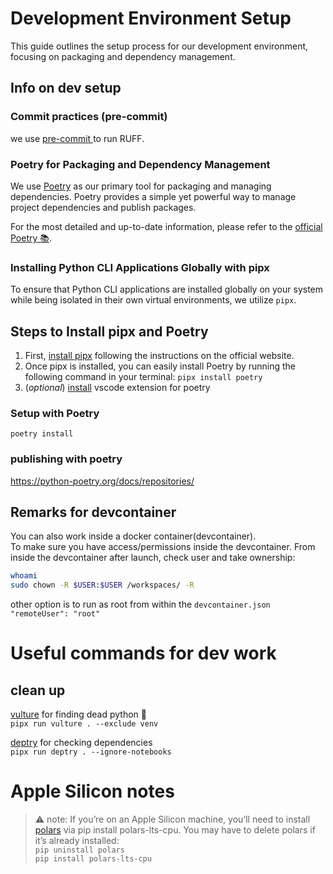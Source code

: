 # Development Environment Setup

This guide outlines the setup process for our development environment, focusing on packaging and dependency management.
## Info on dev setup
### Commit practices (pre-commit)
we use [pre-commit ](https://pre-commit.com/)to run RUFF. 
### Poetry for Packaging and Dependency Management

We use [Poetry](https://python-poetry.org/docs/main/#installation) as our primary tool for packaging and managing dependencies. Poetry provides a simple yet powerful way to manage project dependencies and publish packages.

For the most detailed and up-to-date information, please refer to the [official Poetry 📚](https://python-poetry.org/docs/main/#installation).

### Installing Python CLI Applications Globally with pipx

To ensure that Python CLI applications are installed globally on your system while being isolated in their own virtual environments, we utilize `pipx`.

## Steps to Install pipx and Poetry

1. First, [install pipx](https://pipx.pypa.io/stable/installation/) following the instructions on the official website.
2. Once pipx is installed, you can easily install Poetry by running the following command in your terminal:
        ```pipx install poetry```
3. (*optional*) [install](vscode:extension/zeshuaro.vscode-python-poetry) vscode extension for poetry
### Setup with Poetry
```shell
poetry install
```
### publishing with poetry
https://python-poetry.org/docs/repositories/
## Remarks for devcontainer

You can also work inside a docker container(devcontainer).  
To make sure you have access/permissions inside the devcontainer.
From inside the devcontainer after launch, check user and take ownership:

```bash
whoami
sudo chown -R $USER:$USER /workspaces/ -R
```

other option is to run as root from within the `devcontainer.json` `"remoteUser": "root"`

# Useful commands for dev work
## clean up
[vulture](https://github.com/jendrikseipp/vulture) for finding dead python 🐍      
```pipx run vulture . --exclude venv```

[deptry](https://github.com/fpgmaas/deptry) for checking dependencies   
```pipx run deptry . --ignore-notebooks```

# Apple Silicon notes
> ⚠️ note: 
>        If you’re on an Apple Silicon machine, you’ll need to install [polars](https://pandera.readthedocs.io/en/latest/polars.html) via pip install polars-lts-cpu.
>       You may have to delete polars if it’s already installed:  
>       `pip uninstall polars`  
>       `pip install polars-lts-cpu`